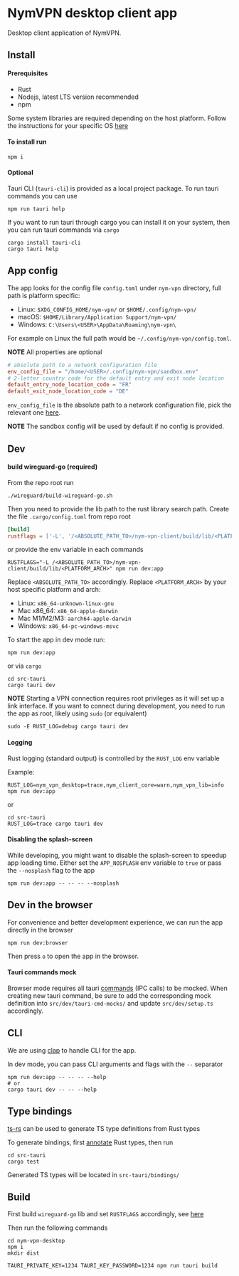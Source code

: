 # NymVPN desktop client app

Desktop client application of NymVPN.

## Install

#### Prerequisites

- Rust
- Nodejs, latest LTS version recommended
- npm

Some system libraries are required depending on the host platform.
Follow the instructions for your specific OS [here](https://tauri.app/v1/guides/getting-started/prerequisites)

#### To install run

```
npm i
```

#### Optional

Tauri CLI (`tauri-cli`) is provided as a local project package. To
run tauri commands you can use

```
npm run tauri help
```

If you want to run tauri through cargo you can install it on your
system, then you can run tauri commands via `cargo`

```
cargo install tauri-cli
cargo tauri help
```

## App config

The app looks for the config file `config.toml` under `nym-vpn`
directory, full path is platform specific:

- Linux: `$XDG_CONFIG_HOME/nym-vpn/` or `$HOME/.config/nym-vpn/`
- macOS: `$HOME/Library/Application Support/nym-vpn/`
- Windows: `C:\Users\<USER>\AppData\Roaming\nym-vpn\`

For example on Linux the full path would be
`~/.config/nym-vpn/config.toml`.

**NOTE** All properties are optional

```toml
# absolute path to a network configuration file
env_config_file = "/home/<USER>/.config/nym-vpn/sandbox.env"
# 2-letter country code for the default entry and exit node location
default_entry_node_location_code = "FR"
default_exit_node_location_code = "DE"
```

`env_config_file` is the absolute path to a network configuration
file, pick the relevant one
[here](https://github.com/nymtech/nym/tree/develop/envs).

**NOTE** The sandbox config will be used by default if no config is provided.

## Dev

#### build wireguard-go (required)

From the repo root run

```
./wireguard/build-wireguard-go.sh
```

Then you need to provide the lib path to the rust library search
path. Create the file `.cargo/config.toml` from repo root

```config.toml
[build]
rustflags = ['-L', '/<ABSOLUTE_PATH_TO>/nym-vpn-client/build/lib/<PLATFORM_ARCH>']
```

or provide the env variable in each commands

```
RUSTFLAGS="-L /<ABSOLUTE_PATH_TO>/nym-vpn-client/build/lib/<PLATFORM_ARCH>" npm run dev:app
```

Replace `<ABSOLUTE_PATH_TO>` accordingly.
Replace `<PLATFORM_ARCH>` by your host specific platform and arch:

- Linux: `x86_64-unknown-linux-gnu`
- Mac x86_64: `x86_64-apple-darwin`
- Mac M1/M2/M3: `aarch64-apple-darwin`
- Windows: `x86_64-pc-windows-msvc`

To start the app in dev mode run:

```
npm run dev:app
```

or via `cargo`

```
cd src-tauri
cargo tauri dev
```

**NOTE** Starting a VPN connection requires root privileges as it
will set up a link interface.
If you want to connect during development, you need to run the app
as root, likely using `sudo` (or equivalent)

```shell
sudo -E RUST_LOG=debug cargo tauri dev
```

#### Logging

Rust logging (standard output) is controlled by the `RUST_LOG`
env variable

Example:

```
RUST_LOG=nym_vpn_desktop=trace,nym_client_core=warn,nym_vpn_lib=info npm run dev:app
```

or

```
cd src-tauri
RUST_LOG=trace cargo tauri dev
```

#### Disabling the splash-screen

While developing, you might want to disable the splash-screen
to speedup app loading time.
Either set the `APP_NOSPLASH` env variable to `true` or pass the
`--nosplash` flag to the app

```shell
npm run dev:app -- -- -- --nosplash
```

## Dev in the browser

For convenience and better development experience, we can run the
app directly in the browser

```
npm run dev:browser
```

Then press `o` to open the app in the browser.

#### Tauri commands mock

Browser mode requires all tauri [commands](https://tauri.app/v1/guides/features/command) (IPC calls) to be mocked.
When creating new tauri command, be sure to add the corresponding
mock definition into `src/dev/tauri-cmd-mocks/` and update
`src/dev/setup.ts` accordingly.

## CLI

We are using [clap](https://docs.rs/clap/latest/clap/) to handle CLI for the app.

In dev mode, you can pass CLI arguments and flags with the `--` separator

```shell
npm run dev:app -- -- -- --help
# or
cargo tauri dev -- -- --help
```

## Type bindings

[ts-rs](https://github.com/Aleph-Alpha/ts-rs) can be used to generate
TS type definitions from Rust types

To generate bindings, first
[annotate](https://github.com/Aleph-Alpha/ts-rs/blob/main/example/src/lib.rs)
Rust types, then run

```
cd src-tauri
cargo test
```

Generated TS types will be located in `src-tauri/bindings/`

## Build

First build `wireguard-go` lib and set `RUSTFLAGS` accordingly,
see [here](#build-wireguard-go-required)

Then run the following commands

```
cd nym-vpn-desktop
npm i
mkdir dist

TAURI_PRIVATE_KEY=1234 TAURI_KEY_PASSWORD=1234 npm run tauri build
```
